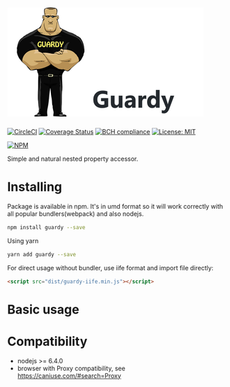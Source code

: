 # <img height="250" alt="portfolio_view" src="https://raw.githubusercontent.com/undernotic/guardy/master/img/logo-title.png">

[![CircleCI](https://circleci.com/gh/UnderNotic/guardy.svg?style=svg)](https://circleci.com/gh/UnderNotic/guardy)
[![Coverage Status](https://coveralls.io/repos/github/UnderNotic/guardy/badge.svg?branch=master)](https://coveralls.io/github/UnderNotic/guardy?branch=master)
[![BCH compliance](https://bettercodehub.com/edge/badge/UnderNotic/guardy?branch=master)](https://bettercodehub.com/)
[![License: MIT](https://img.shields.io/badge/License-MIT-yellow.svg)](https://opensource.org/licenses/MIT)

[![NPM](https://nodei.co/npm/guardy.png)](https://nodei.co/npm/guardy/)

Simple and natural nested property accessor.

# Installing
Package is available in npm. It's in umd format so it will work correctly with all popular bundlers(webpack) and also nodejs.

```bash
npm install guardy --save
```

Using yarn
```bash
yarn add guardy --save
```

For direct usage without bundler, use iife format and import file directly:
```html
<script src="dist/guardy-iife.min.js"></script>
```
# Basic usage

# Compatibility
- nodejs >= 6.4.0 
- browser with Proxy compatibility, see https://caniuse.com/#search=Proxy